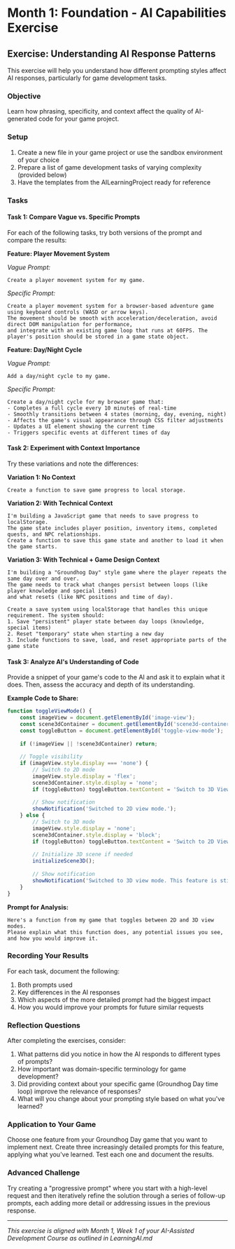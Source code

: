 # Month 1: Foundation - AI Capabilities Exercise

## Exercise: Understanding AI Response Patterns

This exercise will help you understand how different prompting styles affect AI responses, particularly for game development tasks.

### Objective
Learn how phrasing, specificity, and context affect the quality of AI-generated code for your game project.

### Setup
1. Create a new file in your game project or use the sandbox environment of your choice
2. Prepare a list of game development tasks of varying complexity (provided below)
3. Have the templates from the AILearningProject ready for reference

### Tasks

#### Task 1: Compare Vague vs. Specific Prompts
For each of the following tasks, try both versions of the prompt and compare the results:

**Feature: Player Movement System**

*Vague Prompt:*
```
Create a player movement system for my game.
```

*Specific Prompt:*
```
Create a player movement system for a browser-based adventure game using keyboard controls (WASD or arrow keys). 
The movement should be smooth with acceleration/deceleration, avoid direct DOM manipulation for performance, 
and integrate with an existing game loop that runs at 60FPS. The player's position should be stored in a game state object.
```

**Feature: Day/Night Cycle**

*Vague Prompt:*
```
Add a day/night cycle to my game.
```

*Specific Prompt:*
```
Create a day/night cycle for my browser game that:
- Completes a full cycle every 10 minutes of real-time
- Smoothly transitions between 4 states (morning, day, evening, night)
- Affects the game's visual appearance through CSS filter adjustments
- Updates a UI element showing the current time
- Triggers specific events at different times of day
```

#### Task 2: Experiment with Context Importance
Try these variations and note the differences:

**Variation 1: No Context**
```
Create a function to save game progress to local storage.
```

**Variation 2: With Technical Context**
```
I'm building a JavaScript game that needs to save progress to localStorage. 
The game state includes player position, inventory items, completed quests, and NPC relationships.
Create a function to save this game state and another to load it when the game starts.
```

**Variation 3: With Technical + Game Design Context**
```
I'm building a "Groundhog Day" style game where the player repeats the same day over and over.
The game needs to track what changes persist between loops (like player knowledge and special items) 
and what resets (like NPC positions and time of day).

Create a save system using localStorage that handles this unique requirement. The system should:
1. Save "persistent" player state between day loops (knowledge, special items)
2. Reset "temporary" state when starting a new day
3. Include functions to save, load, and reset appropriate parts of the game state
```

#### Task 3: Analyze AI's Understanding of Code
Provide a snippet of your game's code to the AI and ask it to explain what it does. Then, assess the accuracy and depth of its understanding.

**Example Code to Share:**
```javascript
function toggleViewMode() {
    const imageView = document.getElementById('image-view');
    const scene3dContainer = document.getElementById('scene3d-container');
    const toggleButton = document.getElementById('toggle-view-mode');
    
    if (!imageView || !scene3dContainer) return;
    
    // Toggle visibility
    if (imageView.style.display === 'none') {
        // Switch to 2D mode
        imageView.style.display = 'flex';
        scene3dContainer.style.display = 'none';
        if (toggleButton) toggleButton.textContent = 'Switch to 3D View';
        
        // Show notification
        showNotification('Switched to 2D view mode.');
    } else {
        // Switch to 3D mode
        imageView.style.display = 'none';
        scene3dContainer.style.display = 'block';
        if (toggleButton) toggleButton.textContent = 'Switch to 2D View';
        
        // Initialize 3D scene if needed
        initializeScene3D();
        
        // Show notification
        showNotification('Switched to 3D view mode. This feature is still in development.');
    }
}
```

**Prompt for Analysis:**
```
Here's a function from my game that toggles between 2D and 3D view modes. 
Please explain what this function does, any potential issues you see, 
and how you would improve it.
```

### Recording Your Results

For each task, document the following:
1. Both prompts used
2. Key differences in the AI responses
3. Which aspects of the more detailed prompt had the biggest impact
4. How you would improve your prompts for future similar requests

### Reflection Questions

After completing the exercises, consider:
1. What patterns did you notice in how the AI responds to different types of prompts?
2. How important was domain-specific terminology for game development?
3. Did providing context about your specific game (Groundhog Day time loop) improve the relevance of responses?
4. What will you change about your prompting style based on what you've learned?

### Application to Your Game

Choose one feature from your Groundhog Day game that you want to implement next. Create three increasingly detailed prompts for this feature, applying what you've learned. Test each one and document the results.

### Advanced Challenge

Try creating a "progressive prompt" where you start with a high-level request and then iteratively refine the solution through a series of follow-up prompts, each adding more detail or addressing issues in the previous response.

---

*This exercise is aligned with Month 1, Week 1 of your AI-Assisted Development Course as outlined in LearningAI.md*
